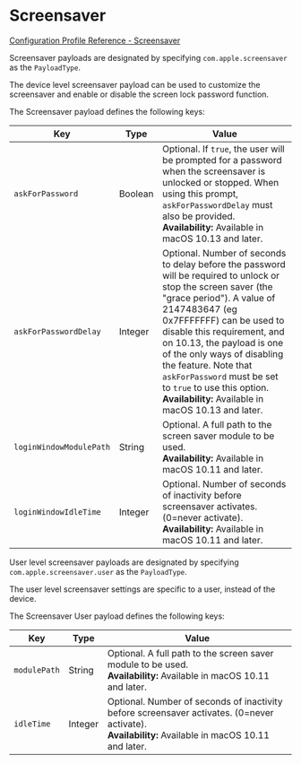 # Screensaver  

 [Configuration Profile Reference - Screensaver](https://developer.apple.com/library/content/featuredarticles/iPhoneConfigurationProfileRef/Introduction/Introduction.html#//apple_ref/doc/uid/TP40010206-CH1-SW60)  

Screensaver payloads are designated by specifying `com.apple.screensaver` as the `PayloadType`.  

The device level screensaver payload can be used to customize the screensaver and enable or disable the screen lock password function.  

The Screensaver payload defines the following keys:  

|Key|Type|Value|
|-|-|-|
|`askForPassword`|Boolean|Optional. If `true`, the user will be prompted for a password when the screensaver is unlocked or stopped. When using this prompt, `askForPasswordDelay` must also be provided.</br>**Availability:** Available in macOS 10.13 and later.|
|`askForPasswordDelay`|Integer|Optional. Number of seconds to delay before the password will be required to unlock or stop the screen saver (the "grace period").  A value of 2147483647 (eg 0x7FFFFFFF) can be used to disable this requirement, and on 10.13, the payload is one of the only ways of disabling the feature.  Note that `askForPassword` must be set to `true` to use this option.</br>**Availability:** Available in macOS 10.13 and later. |
|`loginWindowModulePath`|String|Optional. A full path to the screen saver module to be used. </br>**Availability:** Available in macOS 10.11 and later.|
|`loginWindowIdleTime`|Integer|Optional. Number of seconds of inactivity before screensaver activates. (0=never activate).</br>**Availability:** Available in macOS 10.11 and later. |
  

User level screensaver payloads are designated by specifying `com.apple.screensaver.user` as the `PayloadType`.  

The user level screensaver settings are specific to a user, instead of the device.   

The Screensaver User payload defines the following keys:  

|Key|Type|Value|
|-|-|-|
|`modulePath`|String|Optional. A full path to the screen saver module to be used. </br>**Availability:** Available in macOS 10.11 and later.|
|`idleTime`|Integer|Optional. Number of seconds of inactivity before screensaver activates. (0=never activate).</br>**Availability:** Available in macOS 10.11 and later. |
  
